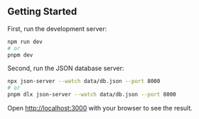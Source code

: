 ## Getting Started

First, run the development server:

```bash
npm run dev
# or
pnpm dev
```

Second, run the JSON database server:

```bash
npx json-server --watch data/db.json --port 8000
# or
pnpm dlx json-server --watch data/db.json --port 8000
```

Open [http://localhost:3000](http://localhost:3000) with your browser to see the result.
